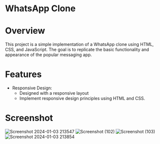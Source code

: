 # WhatsApp Clone
# Overview
This project is a simple implementation of a WhatsApp clone using HTML, CSS, and JavaScript. The goal is to replicate the basic functionality and appearance of the popular messaging app.
# Features
+ Responsive Design:
  - Designed with a responsive layout
  - Implement responsive design principles using HTML and CSS.
# Screenshot
![Screenshot 2024-01-03 213547](https://github.com/Almas105/Whatsapp_Clone/assets/153919239/cadebd60-1397-4b32-a324-dc79efa6cf8d)
![Screenshot (102)](https://github.com/Almas105/Whatsapp_Clone/assets/153919239/a0ac3c3a-35eb-42d2-8914-6e196bbe8847)
![Screenshot (103)](https://github.com/Almas105/Whatsapp_Clone/assets/153919239/c44bf894-2ca3-4081-8a90-a7a13fa3baf8)
![Screenshot 2024-01-03 213854](https://github.com/Almas105/Whatsapp_Clone/assets/153919239/c16993cd-8119-4ef3-b9e7-fd622c169788)


